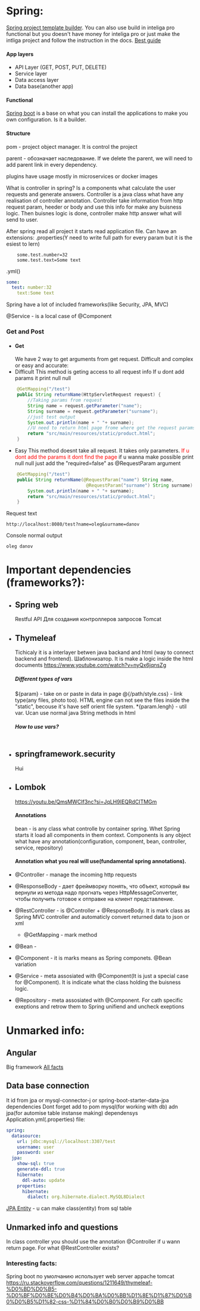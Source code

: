 # Spring:

[Spring project template builder](https://start.spring.io/). You can also use build in inteliga pro functional but you doesn't have money for inteliga pro or just make the intliga project and follow the instruction in the docs.
[Best guide](https://www.youtube.com/watch?v=fL5NDw0rDOI)

#### App layers

- API Layer (GET, POST, PUT, DELETE)
- Serviсe layer
- Data access layer
- Data base(another app)

#### Functional

[Spring boot](https://spring.io/projects/spring-boot/) is a base on what you can install the applications to make you own configuration. Is it a builder.

#### Structure

pom - project object manager. It is control the project

parent - обозначает наследование. If we delete the parent, we will need to add parent link in every dependency.

plugins have usage mostly in microservices or docker images

What is controller in spring? Is a components what calculate the user requests and generate answers. Controller is a java class what have any realisation of controller annotation. Controller take information from http request param, heeder or body and use this info for make any buisness logic. Then buisnes logic is done, controller make http answer what will send to user.

After spring read all project it starts read application file. Can have an extensions:
.properties(Y need to write full path for every param but it is the esiest to lern)

```properties
    some.test.number=32
    some.test.text=Some text
```

.yml()

```yml
some:
  test: number:32
    text:Some text
```

Spring have a lot of included frameworks(like Security, JPA, MVC)

@Service - is a local case of @Component

### Get and Post

- #### Get
  We have 2 way to get arguments from get request. Difficult and complex or easy and accurate:
- Difficult
  This method is geting access to all request info
  If u dont add params it print null null

```java
    @GetMapping("/test")
    public String returnName(HttpServletRequest request) {
        //Taking params from request
        String name = request.getParameter("name");
        String surname = request.getParameter("surname");
        //just test output
        System.out.println(name + " "+ surname);
        //U need to return html page frome where get the request params
        return "src/main/resources/static/product.html";
    }
```

- Easy
  This method doesnt take all request. It takes only parameters.
  <text style="color: rgba(255, 0, 0, 1);">If u dont add the params it dont find the page</text>
  if u wanna make possible print null null just add the "required=false" as @RequestParam argument

```java
    @GetMapping("/test")
    public String returnName(@RequestParam("name") String name,
                              @RequestParam("surname") String surname) {
        System.out.println(name + " "+ surname);
        return "src/main/resources/static/product.html";
    }
```

Request text

```URL
http://localhost:8080/test?name=oleg&surname=danov
```

Console normal output

```
oleg danov
```

# Important dependencies (frameworks?):

- ## Spring web

  Restful API
  Для создания контроллеров запросов
  Tomcat

- ## Thymeleaf

  Tichicaly it is a interlayer betwen java backand and html (way to connect backend and frontend). Шаблонизатор.
  It is make a logic inside the html documents
  https://www.youtube.com/watch?v=nyQx6jqnsZg

  ##### Different types of vars

  ${param} - take on or paste in data in page
  @{/path/style.css} - link type(any files, photo too). HTML engine can not see the files inside the "static", becouse it's have self orient file system.
  \*{param.lengh} - util var. Ucan use normal java String methods in html

  ##### How to use vars?

  ```html

  ```

- ## springframework.security

  Hui

- ## Lombok

  https://youtu.be/QmsMWCIf3nc?si=JqLH9IEQRdCITMGm

  #### Annotations

  bean - is any class what controlle by container spring.
  Whet Spring starts it load all components in them context.
  Components is any object what have any annotation(configuration, component, bean, controller, service, repository)

  #### Annotation what you real will use(fundamental spring annotations).

- @Controller - manage the incoming http requests
- @ResponseBody - дает фреймворку понять, что объект, который вы вернули из метода надо прогнать через HttpMessageConverter, чтобы получить готовое к отправке на клиент представление.
- @RestController - is @Controller + @ResponseBody. It is mark class as Spring MVC controller and automaticly convert returned data to json or xml
  - @GetMapping - mark method
- @Bean -
- @Component - it is marks means as Spring componets. @Bean variation
- @Service - meta assosiated with @Component(It is just a special case for @Component). It is indicate what the class holding the buisness logic.
- @Repository - meta assosiated with @Component. For cath specific exeptions and retrow them to Spring unifiend and uncheck exeptions

# Unmarked info:

## Angular

Big framework
[All facts](https://habr.com/ru/companies/otus/articles/746076/)

## Data base connection

It id from jpa or mysql-connector-j or spring-boot-starter-data-jpa dependencies
Dont forget add to pom mysql(for working with db) adn jpa(for automise table instanse making) dependensys
Application.yml(.properties) file:

```yml
spring:
  datasource:
    url: jdbc:mysql://localhost:3307/test
    username: user
    password: user
  jpa:
    show-sql: true
    generate-ddl: true
    hibernate:
      ddl-auto: update
    properties:
      hibernate:
        dialect: org.hibernate.dialect.MySQL8Dialect
```

[JPA Entity](https://www.youtube.com/watch?v=_mDKqZO9FzI) - u can make class(entity) from sql table

## Unmarked info and questions

In class controller you should use the annotation @Controller if u wann return page. For what @RestController exists?

### Interesting facts:

Spring boot по умолчанию использует web server appache tomcat
https://ru.stackoverflow.com/questions/1211649/thymeleaf-%D0%BD%D0%B5-%D0%BF%D0%BE%D0%B4%D0%BA%D0%BB%D1%8E%D1%87%D0%B0%D0%B5%D1%82-css-%D1%84%D0%B0%D0%B9%D0%BB
